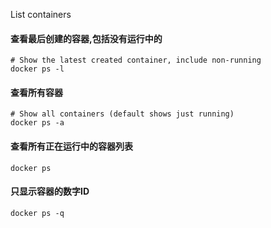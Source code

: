 List containers

#### 查看最后创建的容器,包括没有运行中的
    # Show the latest created container, include non-running
    docker ps -l

#### 查看所有容器
    # Show all containers (default shows just running)
    docker ps -a

#### 查看所有正在运行中的容器列表
    docker ps
    
#### 只显示容器的数字ID
	docker ps -q